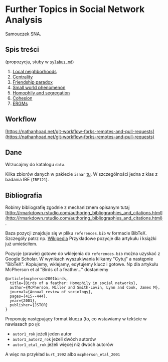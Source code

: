 # Further Topics in Social Network Analysis

Samouczek SNA.

## Spis treści

(propozycja, stuby w [`sylabus.md`](sylabus.md))

1. [Local neighborhoods](local_neighborhoods.Rmd)
2. [Centrality](Centrality.Rmd)
3. [Friendship paradox](friendship_paradox.Rmd)
4. [Small world phenomenon](small_world.Rmd)
5. [Homophily and segregation](segregation.Rmd)
6. [Cohesion](cohesion.Rmd)
7. [ERGMs](ergm.Rmd)






## Workflow

[https://nathanhoad.net/git-workflow-forks-remotes-and-pull-requests](https://nathanhoad.net/git-workflow-forks-remotes-and-pull-requests)


## Dane

Wrzucajmy do katalogu `data`.

Kilka zbiorów danych w pakiecie `isnar` [tu](https://github.com/mbojan/isnar).
W szczególności jedna z klas z badania IBE (`IBE121`).


## Bibliografia

Robimy bibliografię zgodnie z mechanizmem opisanym tutaj
[http://rmarkdown.rstudio.com/authoring_bibliographies_and_citations.html](http://rmarkdown.rstudio.com/authoring_bibliographies_and_citations.html).

Baza pozycji znajduje się w pliku `references.bib` w formacie BibTeX. Szczegóły
patrz np. [Wikipedia](http://en.wikipedia.org/wiki/BibTeX)
Przykładowe pozycje dla artykułu i książki już umieściłem. 

Pozycje (prawie) gotowe do wklejenia do `references.bib` można uzyskać z Google Scholar. W wynikach wyszukiwania
kilkamy "Cytuj" a następnie "BibTeX". Kopiujemy, wklejamy, edytujemy klucz i gotowe. Np dla artykułu
McPherson et al "Birds of a feather..." dostaniemy

```
@article{mcpherson2001birds,
  title={Birds of a feather: Homophily in social networks},
  author={McPherson, Miller and Smith-Lovin, Lynn and Cook, James M},
  journal={Annual review of sociology},
  pages={415--444},
  year={2001},
  publisher={JSTOR}
}
```

Proponuję następujący format klucza (to, co wstawiamy w tekście w nawiasach po
`@`):

- `autor1_rok` jeżeli jeden autor
- `autor1_autor2_rok` jeżeli dwóch autorów
- `autor1_etal_rok` jeżeli więcej niż dwóch autorów

A więc na przykład `burt_1992` albo `mcpherson_etal_2001`
